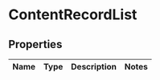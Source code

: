 
# ContentRecordList

## Properties
Name | Type | Description | Notes
------------ | ------------- | ------------- | -------------



